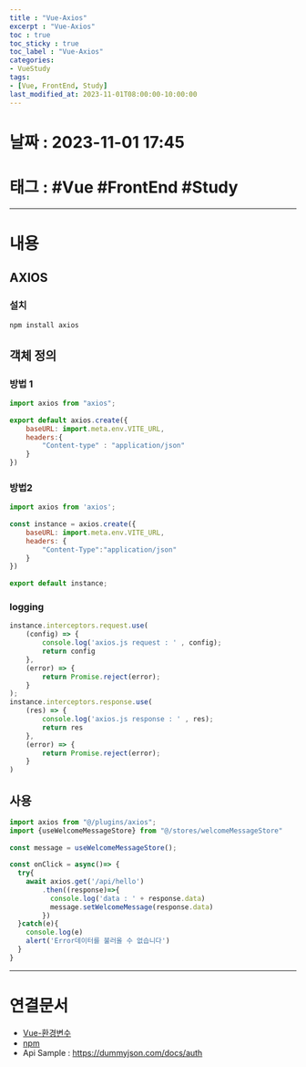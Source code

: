 ```yaml
---
title : "Vue-Axios"
excerpt : "Vue-Axios"
toc : true
toc_sticky : true
toc_label : "Vue-Axios"
categories:
- VueStudy
tags:
- [Vue, FrontEnd, Study]
last_modified_at: 2023-11-01T08:00:00-10:00:00
---
```


# 날짜 : 2023-11-01 17:45

# 태그 : #Vue #FrontEnd #Study 
---

# 내용

## AXIOS

### 설치

```bash
npm install axios
```

## 객체 정의

### 방법 1

```javascript
import axios from "axios";  
  
export default axios.create({  
    baseURL: import.meta.env.VITE_URL,  
    headers:{  
        "Content-type" : "application/json"  
    }  
})
```

### 방법2

```javascript
import axios from 'axios';  
  
const instance = axios.create({  
    baseURL: import.meta.env.VITE_URL,  
    headers: {  
        "Content-Type":"application/json"  
    }  
})  
  
export default instance;
```

### logging

```javascript
instance.interceptors.request.use(  
    (config) => {  
        console.log('axios.js request : ' , config);  
        return config  
    },  
    (error) => {  
        return Promise.reject(error);  
    }  
);  
instance.interceptors.response.use(  
    (res) => {  
        console.log('axios.js response : ' , res);  
        return res  
    },  
    (error) => {  
        return Promise.reject(error);  
    }  
)  
```

## 사용

```javascript
import axios from "@/plugins/axios";  
import {useWelcomeMessageStore} from "@/stores/welcomeMessageStore"  
  
const message = useWelcomeMessageStore();  
  
const onClick = async()=> {  
  try{  
    await axios.get('/api/hello')  
        .then((response)=>{  
          console.log('data : ' + response.data)  
          message.setWelcomeMessage(response.data)  
        })  
  }catch(e){  
    console.log(e)  
    alert('Error데이터를 불러올 수 없습니다')  
  }  
}
```

---

# 연결문서
- [Vue-환경변수](../../vuestudy/VueStudy-Vue-환경변수)
- [npm](../../nodejs/Nodejs-npm)
- Api Sample :  https://dummyjson.com/docs/auth